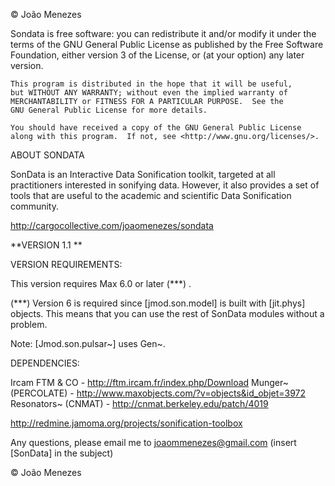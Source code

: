 © João Menezes

Sondata is free software: you can redistribute it and/or modify
    it under the terms of the GNU General Public License as published by
    the Free Software Foundation, either version 3 of the License, or
    (at your option) any later version.

    This program is distributed in the hope that it will be useful,
    but WITHOUT ANY WARRANTY; without even the implied warranty of
    MERCHANTABILITY or FITNESS FOR A PARTICULAR PURPOSE.  See the
    GNU General Public License for more details.

    You should have received a copy of the GNU General Public License along with this program.  If not, see <http://www.gnu.org/licenses/>.



ABOUT SONDATA

SonData is an Interactive Data Sonification toolkit, targeted at all practitioners interested in sonifying data. However, it also provides a set of tools that are useful to the academic and scientific Data Sonification community.

http://cargocollective.com/joaomenezes/sondata

**VERSION 1.1
**

VERSION REQUIREMENTS:

This version requires Max 6.0 or later (***) .

(***) Version 6 is required since [jmod.son.model] is built with [jit.phys] objects. This means
that you can use the rest of SonData modules without a problem.

Note: [Jmod.son.pulsar~] uses Gen~.

DEPENDENCIES:

Ircam FTM & CO - http://ftm.ircam.fr/index.php/Download
Munger~ (PERCOLATE) - http://www.maxobjects.com/?v=objects&id_objet=3972
Resonators~ (CNMAT) - http://cnmat.berkeley.edu/patch/4019


http://redmine.jamoma.org/projects/sonification-toolbox

Any questions, please email me to joaommenezes@gmail.com (insert [SonData] in the subject)

© João Menezes
